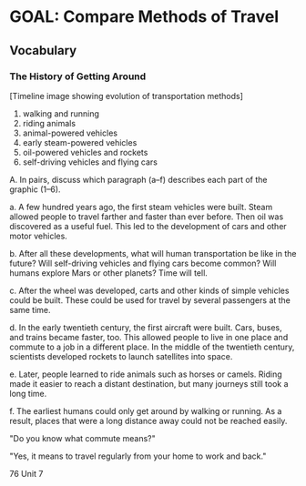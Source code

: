 # GOAL: Compare Methods of Travel

## Vocabulary

### The History of Getting Around

[Timeline image showing evolution of transportation methods]

1. walking and running
2. riding animals
3. animal-powered vehicles
4. early steam-powered vehicles
5. oil-powered vehicles and rockets
6. self-driving vehicles and flying cars

A. In pairs, discuss which paragraph (a–f) describes each part of the graphic (1–6).

a. A few hundred years ago, the first steam vehicles were built. Steam allowed people to travel farther and faster than ever before. Then oil was discovered as a useful fuel. This led to the development of cars and other motor vehicles.

b. After all these developments, what will human transportation be like in the future? Will self-driving vehicles and flying cars become common? Will humans explore Mars or other planets? Time will tell.

c. After the wheel was developed, carts and other kinds of simple vehicles could be built. These could be used for travel by several passengers at the same time.

d. In the early twentieth century, the first aircraft were built. Cars, buses, and trains became faster, too. This allowed people to live in one place and commute to a job in a different place. In the middle of the twentieth century, scientists developed rockets to launch satellites into space.

e. Later, people learned to ride animals such as horses or camels. Riding made it easier to reach a distant destination, but many journeys still took a long time.

f. The earliest humans could only get around by walking or running. As a result, places that were a long distance away could not be reached easily.

"Do you know what commute means?"

"Yes, it means to travel regularly from your home to work and back."

76 Unit 7